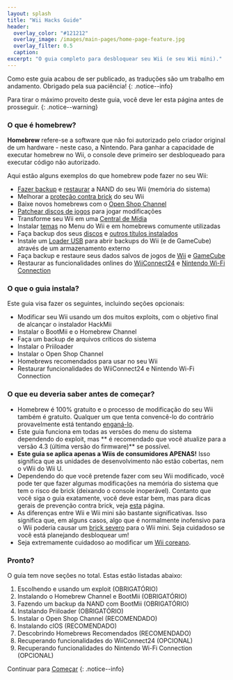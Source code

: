 ```yaml
---
layout: splash
title: "Wii Hacks Guide"
header:
  overlay_color: "#121212"
  overlay_image: /images/main-pages/home-page-feature.jpg
  overlay_filter: 0.5
  caption:
excerpt: "O guia completo para desbloquear seu Wii (e seu Wii mini)."
---
```


Como este guia acabou de ser publicado, as traduções são um trabalho em andamento. Obrigado pela sua paciência!
{: .notice--info}

Para tirar o máximo proveito deste guia, você deve ler esta página antes de prosseguir.
{: .notice--warning}

### O que é homebrew?

**Homebrew** refere-se a software que não foi autorizado pelo criador original de um hardware - neste caso, a Nintendo. Para ganhar a capacidade de executar homebrew no Wii, o console deve primeiro ser desbloqueado para executar código não autorizado.

Aqui estão alguns exemplos do que homebrew pode fazer no seu Wii:

+ [Fazer backup](bootmii) e [restaurar](bootmiirecover) a NAND do seu Wii (memória do sistema)
+ Melhorar a [proteção contra brick](priiloader) do seu Wii
+ Baixe novos homebrews com o [Open Shop Channel](osc)
+ [Patchear discos de jogos](riivolution) para jogar modificações
+ Transforme seu Wii em uma [Central de Mídia](wiimc)
+ Instalar [temas](themes) no Menu do Wii e em homebrews comumente utilizadas
+ Faça backup dos seus [discos](dump-games) e [outros títulos instalados](dump-wads)
+ Instale um [Loader USB](usb-loaders) para abrir backups do Wii (e de GameCube) através de um armazenamento externo
+ Faça backup e restaure seus dados salvos de jogos de [Wii](wii-saves) e [GameCube](gcsaves)
+ Restaurar as funcionalidades onlines do [WiiConnect24](wiiconnect24) e [Nintendo Wi-Fi Connection](wiimmfi)

### O que o guia instala?

Este guia visa fazer os seguintes, incluindo seções opcionais:

+ Modificar seu Wii usando um dos muitos exploits, com o objetivo final de alcançar o instalador HackMii
+ Instalar o BootMii e o Homebrew Channel
+ Faça um backup de arquivos críticos do sistema
+ Instalar o Priiloader
+ Instalar o Open Shop Channel
+ Homebrews recomendados para usar no seu Wii
+ Restaurar funcionalidades do WiiConnect24 e Nintendo Wi-Fi Connection

### O que eu deveria saber antes de começar?

+ Homebrew é 100% gratuito e o processo de modificação do seu Wii também é gratuito. Qualquer um que tenta convencê-lo do contrário provavelmente está tentando [enganá-lo](https://hbc.hackmii.com/scam).
+ Este guia funciona em todas as versões do menu do sistema dependendo do exploit, mas ** é recomendado que você atualize para a versão 4.3 (última versão do firmware)** se possível.
+ **Este guia se aplica apenas a Wiis de consumidores APENAS!** Isso significa que as unidades de desenvolvimento não estão cobertas, nem o vWii do Wii U.
+ Dependendo do que você pretende fazer com seu Wii modificado, você pode ter que fazer algumas modificações na memória do sistema que tem o risco de brick (deixando o console inoperável). Contanto que você siga o guia exatamente, você deve estar bem, mas para dicas gerais de prevenção contra brick, veja [esta](bricks#brick-prevention) página.
+ As diferenças entre Wii e Wii mini são bastante significativas. Isso significa que, em alguns casos, algo que é normalmente inofensivo para o Wii poderia causar um [ brick severo](bricks#wi-fi-brick) para o Wii mini. Seja cuidadoso se você está planejando desbloquear um!
+ Seja extremamente cuidadoso ao modificar um [Wii coreano](bricks#korean-kiierror-003-brick).

### Pronto?

O guia tem nove seções no total. Estas estão listadas abaixo:

1. Escolhendo e usando um exploit (OBRIGATÓRIO)
1. Instalando o Homebrew Channel e BootMii (OBRIGATÓRIO)
1. Fazendo um backup da NAND com BootMii (OBRIGATÓRIO)
1. Instalando Priiloader (OBRIGATÓRIO)
1. Instalar o Open Shop Channel (RECOMENDADO)
1. Instalando cIOS (RECOMENDADO)
1. Descobrindo Homebrews Recomendados (RECOMENDADO)
1. Recuperando funcionalidades do WiiConnect24 (OPCIONAL)
1. Recuperando funcionalidades do Nintendo Wi-Fi Connection (OPCIONAL)

Continuar para [Começar](get-started)
{: .notice--info}
